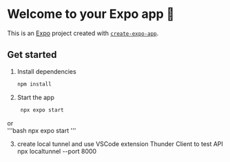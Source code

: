 # Welcome to your Expo app 👋

This is an [Expo](https://expo.dev) project created with [`create-expo-app`](https://www.npmjs.com/package/create-expo-app).

## Get started

1. Install dependencies

   ```bash
   npm install
   ```

2. Start the app

   ```bash
    npx expo start
   ```

or    
   '''bash
    npx expo start
   '''

3. create local tunnel and use VSCode extension Thunder Client to test API
   npx localtunnel --port 8000
